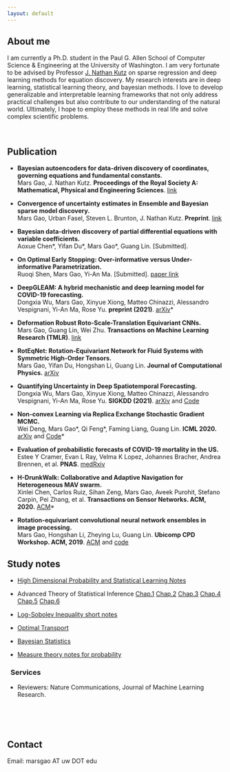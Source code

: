 ```yaml
---
layout: default
---
```


## About me

I am currently a Ph.D. student in the Paul G. Allen School of Computer Science & Engineering at the University of Washington. I am very fortunate to be advised by Professor [J. Nathan Kutz](https://amath.washington.edu/people/j-nathan-kutz) on sparse regression and deep learning methods for equation discovery. 
My research interests are in deep learning, statistical learning theory, and bayesian methods. I love to develop generalizable and interpretable learning frameworks that not only address practical challenges but also contribute to our understanding of the natural world. Ultimately, I hope to employ these methods in real life and solve complex scientific problems. 

<!--**Research Interests:** Learning theory, Bayesian deep learning, Generalization Issues for Deep Neural Networks.-->


<!--**Skills and Programming Languages:** Expert: Python, C/C++, Java, Android, R, MATLAB, PyTorch, Tensorflow, Linux, C#, Scikit-learn, LaTex, LyX, Markdown, Numpy, Scipy, IOS, Swift, HTML, J2EE, JavaScript, TypeScript, NodeJS.-->

<br />



## Publication

<!--### &nbsp;&nbsp;Ongoing Research Projects:

- **Bayesian Uncertainty Quantification in Model Discovery with Deep Sparse Identification of Nonlinear Dynamics.** <br />
*with Professor Nathan Kutz, University of Washington* <br />
In this work, we construct Bayesian posterior via Stochastic Gradient Langevin Dynamics to perform model discovery with quantification of uncertainty. We apply auto-encoder with constraints for discovery of governing equation, and select Gaussian-Laplace prior to promote sparsity. We are doing further experiments for video (optical flow) data. -->


<!--### &nbsp;&nbsp;Publications:-->

- **Bayesian autoencoders for data-driven discovery of coordinates, governing equations and fundamental constants.** <br /> 
Mars Gao, J. Nathan Kutz. **Proceedings of the Royal Society A: Mathematical, Physical and Engineering Sciences**. [link](https://royalsocietypublishing.org/doi/10.1098/rspa.2023.0506) 

- **Convergence of uncertainty estimates in Ensemble and Bayesian sparse model discovery.** <br /> 
Mars Gao, Urban Fasel, Steven L. Brunton, J. Nathan Kutz. **Preprint**. [link](https://arxiv.org/pdf/2301.12649.pdf) 

- **Bayesian data-driven discovery of partial differential equations with variable coefficients.** <br /> 
Aoxue Chen\*, Yifan Du\*, Mars Gao\*, Guang Lin. [Submitted].

- **On Optimal Early Stopping: Over-informative versus Under-informative Parametrization.** <br /> 
Ruoqi Shen, Mars Gao, Yi-An Ma. [Submitted]. [paper link](https://arxiv.org/pdf/2202.09885.pdf)

- **DeepGLEAM: A hybrid mechanistic and deep learning model for COVID-19 forecasting.**  <br />
Dongxia Wu, Mars Gao, Xinyue Xiong, Matteo Chinazzi, Alessandro Vespignani, Yi-An Ma, Rose Yu. **preprint (2021)**. [arXiv](https://arxiv.org/abs/2102.06684)* <br />

- **Deformation Robust Roto-Scale-Translation Equivariant CNNs.** <br /> 
Mars Gao, Guang Lin, Wei Zhu. **Transactions on Machine Learning Research (TMLR)**. [link](https://openreview.net/pdf?id=yVkpxs77cD) 

- **RotEqNet: Rotation-Equivariant Network for Fluid Systems with Symmetric High-Order Tensors.** <br />
Mars Gao, Yifan Du, Hongshan Li, Guang Lin. **Journal of Computational Physics.** [arXiv](https://www.sciencedirect.com/science/article/pii/S0021999122002674)<br />

- **Quantifying Uncertainty in Deep Spatiotemporal Forecasting.** <br />
Dongxia Wu, Mars Gao, Xinyue Xiong, Matteo Chinazzi, Alessandro Vespignani, Yi-An Ma, Rose Yu. **SIGKDD (2021)**. [arXiv](https://arxiv.org/pdf/2105.11982.pdf) and [Code](https://github.com/DongxiaW/Quantifying_Uncertainty_in_Deep_Spatiotemporal_Forecasting) <br />

- **Non-convex Learning via Replica Exchange Stochastic Gradient MCMC.** <br />
Wei Deng, Mars Gao\*, Qi Feng\*, Faming Liang, Guang Lin. **ICML 2020.** [arXiv](https://arxiv.org/pdf/2008.05367.pdf) and [Code](https://github.com/gaoliyao/Replica_Exchange_Stochastic_Gradient_MCMC)*<br />

- **Evaluation of probabilistic forecasts of COVID-19 mortality in the US.** <br />
Estee Y Cramer, Evan L Ray, Velma K Lopez, Johannes Bracher, Andrea Brennen, et al. **PNAS**. [medRxiv](https://www.medrxiv.org/content/10.1101/2021.02.03.21250974v1.full.pdf)<br />

- **H-DrunkWalk: Collaborative and Adaptive Navigation for Heterogeneous MAV swarm.** <br />
Xinlei Chen, Carlos Ruiz, Sihan Zeng, Mars Gao, Aveek Purohit, Stefano Carpin, Pei Zhang, et al. **Transactions on Sensor Networks. ACM, 2020.** [ACM](https://dl.acm.org/doi/abs/10.1145/3382094)*<br />

- **Rotation-equivariant convolutional neural network ensembles in image processing.** <br />
Mars Gao, Hongshan Li, Zheying Lu, Guang Lin. **Ubicomp CPD Workshop. ACM, 2019**. [ACM](https://dl.acm.org/ft_gateway.cfm?id=3349330&ftid=2082607&dwn=1&CFID=174579832&CFTOKEN=2056b8b608a255d0-6FDD2312-FB2D-99B6-12E58D3451BCA0FA) and [code](https://github.com/LouiseHash/Rotation_Equivariant_CNN_Ensembles)<br /> 

<!-- 
### &nbsp;&nbsp;Talks:
- **Quantifying Uncertainty in Deep Spatiotemporal Forecasting for COVID-19.** NeurIPS, COVID-19 Symposium. [link](https://nips.cc/virtual/2020/symposium/19628#collapse-sl-21348) 
-->

<!-- 
- **Rotation-Equivariant Convolutional Neural Network Ensembles.** Ubicomp 2019, Combining Physical and Data-Driven Knowledge in Ubiquitous Computing Workshop. [link](https://ubicomp-cpd.com/2019.html) -->


## Study notes

- [High Dimensional Probability and Statistical Learning Notes](https://homes.cs.washington.edu/~marsgao/files/Mathematics_of_Data_Science.pdf)

- Advanced Theory of Statistical Inference [Chap.1](https://homes.cs.washington.edu/~marsgao/files/Chapter1.pdf) [Chap.2](https://homes.cs.washington.edu/~marsgao/files/Chapter%202.pdf) [Chap.3](https://homes.cs.washington.edu/~marsgao/files/Chapter3.pdf) [Chap.4](https://homes.cs.washington.edu/~marsgao/files/Chapter%204.pdf) [Chap.5](https://homes.cs.washington.edu/~marsgao/files/Chapter%205.pdf) [Chap.6](https://homes.cs.washington.edu/~marsgao/files/Chapter%206.pdf)

- [Log-Sobolev Inequality short notes](https://gaoliyao.github.io/FinalReview/Log_Sobolev_Inequality_draft.pdf)

- [Optimal Transport](https://gaoliyao.github.io/FinalReview/Notes_on_Optimal_Transport.pdf)

- [Bayesian Statistics](https://gaoliyao.github.io/FinalReview/Bayesian_Statistics.pdf)

- [Measure theory notes for probability](https://homes.cs.washington.edu/~marsgao/files/measure.pdf)


### &nbsp;&nbsp;Services
- Reviewers: Nature Communications, Journal of Machine Learning Research.



<br />

<!--## Courses List:

**University of Washington:** Advanced Regression Methods for Independent Data, Deep Learning and Equation Discovery (Research), Optimal Transportation, Analysis of Categorical and Count Data, Statistical Computing, Theory of Optimization and Continuous Algorithms, Statistical Inference II, Deep Learning Theory, Applied Regression, Design And Analysis of Experiments, Statistical Inference I, Measure Theory

**Purdue University:** Ordinary differential equations, Numerical Methods, Calculus I/II/III, Linear Algebra II, Abstract Algebra, Mathematical Aspects of Neural Networks, Data Structures And Algorithms, Probability, Introduction to Discrete Mathematics, Linear Algebra-->

<br />


<br />

## Contact
Email:
marsgao AT uw DOT edu

<!---
## Former works:
![Carnegie Mellon University Newell Simon Hall](http://wtwarchitects.com/wp-content/uploads/2014/08/CMU_CS_ExtBikeRack-1-635x505.jpg)
### Experiences

2018 - 2019 Software developer at Purdue University (CS 49000), working with Dr. [Hongshan Li](https://www.math.purdue.edu/~li108/) (Brilliant, nice, intelligent researcher in pure mathematics, also working on deep learning theory and applications).  

2017 - now Independent Researcher at Purdue University, instructed by Professor He Wang, [SIMBA Lab](https://simbalab.cs.purdue.edu/)

2018 Summer - Research intern at Tsinghua University, instructed by Dr. Xinlei Chen, Prof. Yong Li

2016 - 2017 Researcher at Carnegie Mellon University, cooperate with Dr. Fanglin Chen
[Chimps Lab](http://cmuchimps.org/)

2016 - Research intern at Carnegie Mellon University, instructed by Dr. Xinlei Chen

### Projects

2018 - now Currently doing research on a new architecture of Neural Network.  [Website](https://gaoliyao.github.io/CortexNeuralNetwork)

2019 - now Rotation-equivariant Neural Network.

2019 - 2019 Interpolate: Online PDF annotation platform. [Website](https://interpolate.io/)

2018 - 2019 Contributor to OpenGenus: 'World's first offline search engine'.  [Website](https://github.com/OpenGenus)[Star: 6338]

2017 - PoseSimulator: A pose data simulator in generating training data of pose tracking algorithm. [Python]

2016 - 2017 MessageOnTap: An intelligent agent in instant messaging through the length of personal data. [Java, Android]

2016 - 2017 PersonalKnowledgeGraph: A graph based personal data engine

2016 Repetitive Dialogue Detection: [java]

2016 TimeParser: [java]

2016 LocationClustering: [java]

2015 Hackathon Moving Lightening Screen: [C++]

2015 Intelligent Chess Algorithm, Advanced A* Tree: [C#]

2014 OurManager: University drom management website [j2ee]

2013 Audio Directional Speaker. Patent [C]

[//]: # (MA 35100 Elementary Linear Algebra)

[//]: # (MA 37500 Introduction to Discrete Mathematics)

[//]: # (MA 41600 Probability)

[//]: # (CS 49000 Indoor Localization II: A Instructed by Prof. He Wang)

[//]: # (CS 49000: Neural Network: A+ Instructed by Prof. He Wang)

[//]: # (CS 49000: AI System Development: A+ Instructed by Prof. He Wang)

[//]: # (MA 59800: Mathematical Aspects of Neural Networks)


<!-- [//]: # (MA 16500 Anlytc Geomtry&Calc I: A+, 96)

[//]: # (CNIT 18000 Intro To Sys Devel: A+, 97)

[//]: # (CS 17700 Progrmng With MM Objs: A, 97)

[//]: # (ENGL 110 Am Lang&Cultur Intl I: A, 97)

[//]: # (CS 49000 Indoor Localization II: A Instructed by Prof. He Wang)

[//]: # (MA 16600 Anlytc Geomtry&Calc II: A+, 95)

[//]: # (ENGL 11100 Am Lang&Cultur Intl I: A, 97 in Prof. Ty Climer's course)

[//]: # (CS 18000 Prob Solvng & OO Progrmng: A/A+, 97)

[//]: # (CS 49000: Neural Network: A+ Instructed by Prof. He Wang) -->

<!-- ## Others
Please view this [link](https://gaoliyao.github.io/others) for my life and other interests. -->
